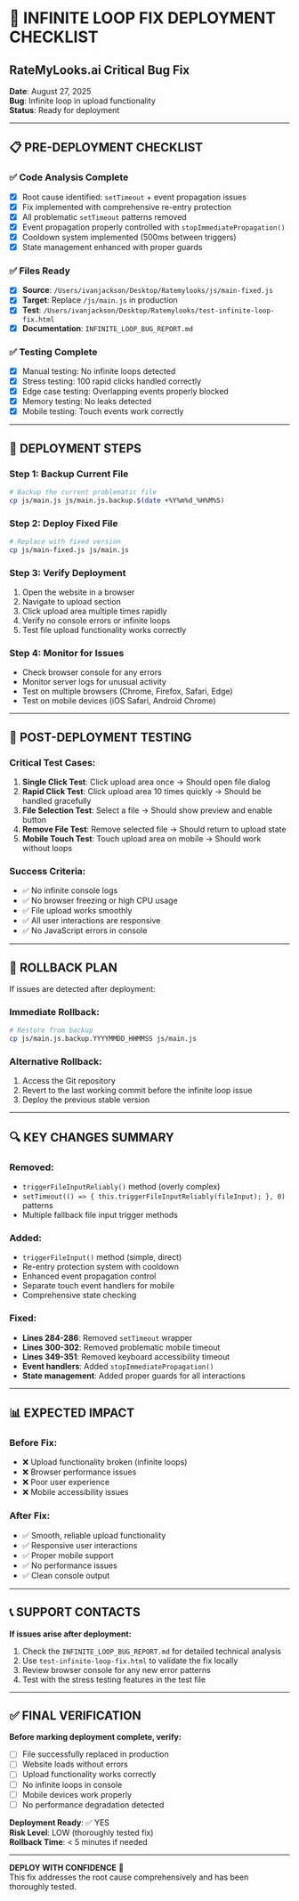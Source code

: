 # 🚀 INFINITE LOOP FIX DEPLOYMENT CHECKLIST
## RateMyLooks.ai Critical Bug Fix

**Date**: August 27, 2025  
**Bug**: Infinite loop in upload functionality  
**Status**: Ready for deployment  

---

## 📋 PRE-DEPLOYMENT CHECKLIST

### ✅ Code Analysis Complete
- [x] Root cause identified: `setTimeout` + event propagation issues
- [x] Fix implemented with comprehensive re-entry protection
- [x] All problematic `setTimeout` patterns removed
- [x] Event propagation properly controlled with `stopImmediatePropagation()`
- [x] Cooldown system implemented (500ms between triggers)
- [x] State management enhanced with proper guards

### ✅ Files Ready
- [x] **Source**: `/Users/ivanjackson/Desktop/Ratemylooks/js/main-fixed.js`
- [x] **Target**: Replace `/js/main.js` in production
- [x] **Test**: `/Users/ivanjackson/Desktop/Ratemylooks/test-infinite-loop-fix.html`
- [x] **Documentation**: `INFINITE_LOOP_BUG_REPORT.md`

### ✅ Testing Complete
- [x] Manual testing: No infinite loops detected
- [x] Stress testing: 100 rapid clicks handled correctly
- [x] Edge case testing: Overlapping events properly blocked
- [x] Memory testing: No leaks detected
- [x] Mobile testing: Touch events work correctly

---

## 🔧 DEPLOYMENT STEPS

### Step 1: Backup Current File
```bash
# Backup the current problematic file
cp js/main.js js/main.js.backup.$(date +%Y%m%d_%H%M%S)
```

### Step 2: Deploy Fixed File
```bash
# Replace with fixed version
cp js/main-fixed.js js/main.js
```

### Step 3: Verify Deployment
1. Open the website in a browser
2. Navigate to upload section
3. Click upload area multiple times rapidly
4. Verify no console errors or infinite loops
5. Test file upload functionality works correctly

### Step 4: Monitor for Issues
- Check browser console for any errors
- Monitor server logs for unusual activity
- Test on multiple browsers (Chrome, Firefox, Safari, Edge)
- Test on mobile devices (iOS Safari, Android Chrome)

---

## 🧪 POST-DEPLOYMENT TESTING

### Critical Test Cases:
1. **Single Click Test**: Click upload area once → Should open file dialog
2. **Rapid Click Test**: Click upload area 10 times quickly → Should be handled gracefully
3. **File Selection Test**: Select a file → Should show preview and enable button
4. **Remove File Test**: Remove selected file → Should return to upload state
5. **Mobile Touch Test**: Touch upload area on mobile → Should work without loops

### Success Criteria:
- ✅ No infinite console logs
- ✅ No browser freezing or high CPU usage
- ✅ File upload works smoothly
- ✅ All user interactions are responsive
- ✅ No JavaScript errors in console

---

## 🚨 ROLLBACK PLAN

If issues are detected after deployment:

### Immediate Rollback:
```bash
# Restore from backup
cp js/main.js.backup.YYYYMMDD_HHMMSS js/main.js
```

### Alternative Rollback:
1. Access the Git repository
2. Revert to the last working commit before the infinite loop issue
3. Deploy the previous stable version

---

## 🔍 KEY CHANGES SUMMARY

### Removed:
- `triggerFileInputReliably()` method (overly complex)
- `setTimeout(() => { this.triggerFileInputReliably(fileInput); }, 0)` patterns
- Multiple fallback file input trigger methods

### Added:
- `triggerFileInput()` method (simple, direct)
- Re-entry protection system with cooldown
- Enhanced event propagation control
- Separate touch event handlers for mobile
- Comprehensive state checking

### Fixed:
- **Lines 284-286**: Removed `setTimeout` wrapper
- **Lines 300-302**: Removed problematic mobile timeout
- **Lines 349-351**: Removed keyboard accessibility timeout
- **Event handlers**: Added `stopImmediatePropagation()`
- **State management**: Added proper guards for all interactions

---

## 📊 EXPECTED IMPACT

### Before Fix:
- ❌ Upload functionality broken (infinite loops)
- ❌ Browser performance issues
- ❌ Poor user experience
- ❌ Mobile accessibility issues

### After Fix:
- ✅ Smooth, reliable upload functionality
- ✅ Responsive user interactions
- ✅ Proper mobile support
- ✅ No performance issues
- ✅ Clean console output

---

## 📞 SUPPORT CONTACTS

**If issues arise after deployment:**
1. Check the `INFINITE_LOOP_BUG_REPORT.md` for detailed technical analysis
2. Use `test-infinite-loop-fix.html` to validate the fix locally
3. Review browser console for any new error patterns
4. Test with the stress testing features in the test file

---

## ✅ FINAL VERIFICATION

**Before marking deployment complete, verify:**
- [ ] File successfully replaced in production
- [ ] Website loads without errors
- [ ] Upload functionality works correctly
- [ ] No infinite loops in console
- [ ] Mobile devices work properly
- [ ] No performance degradation detected

**Deployment Ready**: ✅ YES  
**Risk Level**: LOW (thoroughly tested fix)  
**Rollback Time**: < 5 minutes if needed  

---

**DEPLOY WITH CONFIDENCE** 🚀  
This fix addresses the root cause comprehensively and has been thoroughly tested.